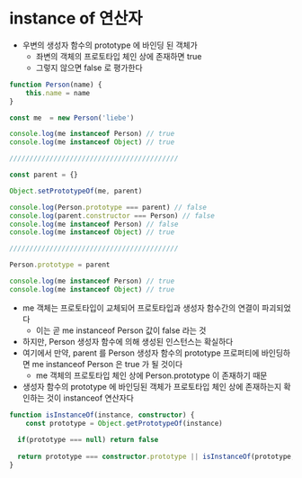 # instance of 연산자
- 우변의 생성자 함수의 prototype 에 바인딩 된 객체가
  - 좌변의 객체의 프로토타입 체인 상에 존재하면 true
  - 그렇지 않으면 false 로 평가한다
```typescript jsx
function Person(name) {
	this.name = name
}

const me  = new Person('liebe')

console.log(me instanceof Person) // true
console.log(me instanceof Object) // true

//////////////////////////////////////////

const parent = {}

Object.setPrototypeOf(me, parent)

console.log(Person.prototype === parent) // false
console.log(parent.constructor === Person) // false
console.log(me instanceof Person) // false
console.log(me instanceof Object) // true

//////////////////////////////////////////

Person.prototype = parent

console.log(me instanceof Person) // true
console.log(me instanceof Object) // true

```
- me 객체는 프로토타입이 교체되어 프로토타입과 생성자 함수간의 연결이 파괴되었다
  - 이는 곧 me instanceof Person 값이 false 라는 것
- 하지만, Person 생성자 함수에 의해 생성된 인스턴스는 확실하다
- 여기에서 만약, parent 를 Person 생성자 함수의 prototype 프로퍼티에 바인딩하면 me instanceof Person 은 true 가 될 것이다
  - me 객체의 프로토타입 체인 상에 Person.prototype 이 존재하기 때문
- 생성자 함수의 prototype 에 바인딩된 객체가 프로토타입 체인 상에 존재하는지 확인하는 것이 instanceof 연산자다
```typescript jsx
function isInstanceOf(instance, constructor) {
	const prototype = Object.getPrototypeOf(instance)
  
  if(prototype === null) return false
  
  return prototype === constructor.prototype || isInstanceOf(prototype, constructor)
}
```
